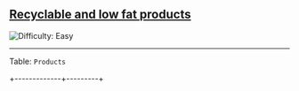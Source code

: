 <h2><a href="https://leetcode.com/problems/recyclable-and-low-fat-products">Recyclable and low fat products</a></h2> <img src='https://img.shields.io/badge/Difficulty-Easy-green' alt='Difficulty: Easy' /><hr><p>Table: <code>Products</code></p>
+-------------+---------+

